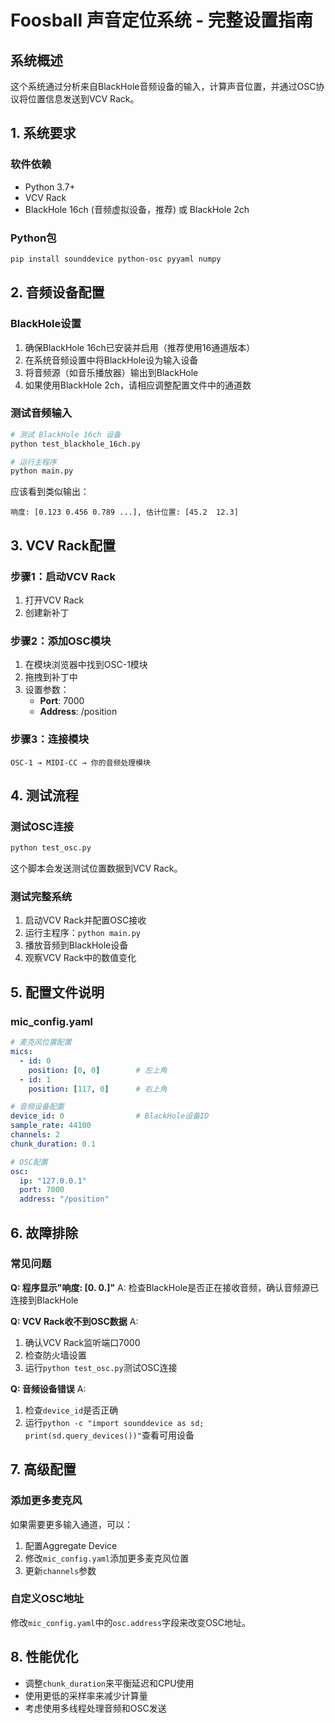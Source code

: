 # Foosball 声音定位系统 - 完整设置指南

## 系统概述

这个系统通过分析来自BlackHole音频设备的输入，计算声音位置，并通过OSC协议将位置信息发送到VCV Rack。

## 1. 系统要求

### 软件依赖
- Python 3.7+
- VCV Rack
- BlackHole 16ch (音频虚拟设备，推荐) 或 BlackHole 2ch

### Python包
```bash
pip install sounddevice python-osc pyyaml numpy
```

## 2. 音频设备配置

### BlackHole设置
1. 确保BlackHole 16ch已安装并启用（推荐使用16通道版本）
2. 在系统音频设置中将BlackHole设为输入设备
3. 将音频源（如音乐播放器）输出到BlackHole
4. 如果使用BlackHole 2ch，请相应调整配置文件中的通道数

### 测试音频输入
```bash
# 测试 BlackHole 16ch 设备
python test_blackhole_16ch.py

# 运行主程序
python main.py
```
应该看到类似输出：
```
响度: [0.123 0.456 0.789 ...], 估计位置: [45.2  12.3]
```

## 3. VCV Rack配置

### 步骤1：启动VCV Rack
1. 打开VCV Rack
2. 创建新补丁

### 步骤2：添加OSC模块
1. 在模块浏览器中找到OSC-1模块
2. 拖拽到补丁中
3. 设置参数：
   - **Port**: 7000
   - **Address**: /position

### 步骤3：连接模块
```
OSC-1 → MIDI-CC → 你的音频处理模块
```

## 4. 测试流程

### 测试OSC连接
```bash
python test_osc.py
```
这个脚本会发送测试位置数据到VCV Rack。

### 测试完整系统
1. 启动VCV Rack并配置OSC接收
2. 运行主程序：`python main.py`
3. 播放音频到BlackHole设备
4. 观察VCV Rack中的数值变化

## 5. 配置文件说明

### mic_config.yaml
```yaml
# 麦克风位置配置
mics:
  - id: 0
    position: [0, 0]        # 左上角
  - id: 1
    position: [117, 0]      # 右上角

# 音频设备配置
device_id: 0                # BlackHole设备ID
sample_rate: 44100
channels: 2
chunk_duration: 0.1

# OSC配置
osc:
  ip: "127.0.0.1"
  port: 7000
  address: "/position"
```

## 6. 故障排除

### 常见问题

**Q: 程序显示"响度: [0. 0.]"**
A: 检查BlackHole是否正在接收音频，确认音频源已连接到BlackHole

**Q: VCV Rack收不到OSC数据**
A: 
1. 确认VCV Rack监听端口7000
2. 检查防火墙设置
3. 运行`python test_osc.py`测试OSC连接

**Q: 音频设备错误**
A: 
1. 检查`device_id`是否正确
2. 运行`python -c "import sounddevice as sd; print(sd.query_devices())"`查看可用设备

## 7. 高级配置

### 添加更多麦克风
如果需要更多输入通道，可以：
1. 配置Aggregate Device
2. 修改`mic_config.yaml`添加更多麦克风位置
3. 更新`channels`参数

### 自定义OSC地址
修改`mic_config.yaml`中的`osc.address`字段来改变OSC地址。

## 8. 性能优化

- 调整`chunk_duration`来平衡延迟和CPU使用
- 使用更低的采样率来减少计算量
- 考虑使用多线程处理音频和OSC发送 